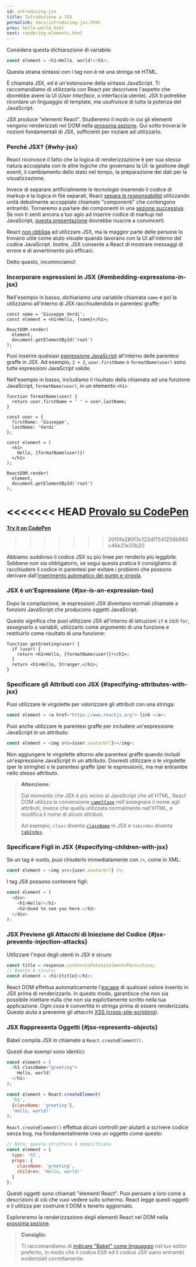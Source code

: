 ```yaml
---
id: introducing-jsx
title: Introduzione a JSX
permalink: docs/introducing-jsx.html
prev: hello-world.html
next: rendering-elements.html
---
```


Considera questa dichiarazione di variabile:

```js
const element = <h1>Hello, world!</h1>;
```

Questa strana sintassi con i tag non è né una stringa né HTML.

È chiamata JSX, ed è un'estensione della sintassi JavaScript. Ti raccomandiamo di utilizzarla con React per descrivere l'aspetto che dovrebbe avere la UI (*User Interface*, o interfaccia utente). JSX ti potrebbe ricordare un linguaggio di template, ma usufruisce di tutta la potenza del JavaScript.

JSX produce "elementi React". Studieremo il modo in cui gli elementi vengono renderizzati nel DOM nella [prossima sezione](/docs/rendering-elements.html). Qui sotto troverai le nozioni fondamentali di JSX, sufficienti per iniziare ad utilizzarlo.

### Perché JSX? {#why-jsx}

React riconosce il fatto che la logica di renderizzazione è per sua stessa natura accoppiata con le altre logiche che governano la UI: la gestione degli eventi, il cambiamento dello stato nel tempo, la preparazione dei dati per la visualizzazione.

Invece di separare artificialmente le *tecnologie* inserendo il codice di markup e la logica in file separati, React [separa le *responsabilità*](https://it.wikipedia.org/wiki/Principio_di_singola_responsabilit%C3%A0) utilizzando unità debolmente accoppiate chiamate "componenti" che contengono entrambi. Torneremo a parlare dei componenti in una [sezione successiva](/docs/components-and-props.html). Se non ti senti ancora a tuo agio ad inserire codice di markup nel JavaScript, [questa presentazione](https://www.youtube.com/watch?v=x7cQ3mrcKaY) dovrebbe riuscire a convincerti.

React [non obbliga](/docs/react-without-jsx.html) ad utilizzare JSX, ma la maggior parte delle persone lo trovano utile come aiuto visuale quando lavorano con la UI all'interno del codice JavaScript. Inoltre, JSX consente a React di mostrare messaggi di errore e di avvertimento più efficaci.

Detto questo, incominciamo!

### Incorporare espressioni in JSX {#embedding-expressions-in-jsx}

Nell'esempio in basso, dichiariamo una variabile chiamata `name` e poi la utilizziamo all'interno di JSX racchiudendola in parentesi graffe:

```js{1,2}
const name = 'Giuseppe Verdi';
const element = <h1>Hello, {name}</h1>;

ReactDOM.render(
  element,
  document.getElementById('root')
);
```

Puoi inserire qualsiasi [espressione JavaScript](https://developer.mozilla.org/en-US/docs/Web/JavaScript/Guide/Expressions_and_Operators#Expressions) all'interno delle parentesi graffe in JSX. Ad esempio, `2 + 2`, `user.firstName` o `formatName(user)` sono tutte espressioni JavaScript valide.

Nell'esempio in basso, includiamo il risultato della chiamata ad una funzione JavaScript, `formatName(user)`, in un elemento `<h1>`.

```js{12}
function formatName(user) {
  return user.firstName + ' ' + user.lastName;
}

const user = {
  firstName: 'Giuseppe',
  lastName: 'Verdi'
};

const element = (
  <h1>
    Hello, {formatName(user)}!
  </h1>
);

ReactDOM.render(
  element,
  document.getElementById('root')
);
```

<<<<<<< HEAD
[Provalo su CodePen](codepen://introducing-jsx)
=======
**[Try it on CodePen](https://codepen.io/gaearon/pen/PGEjdG?editors=1010)**
>>>>>>> 20f0fe280f3c122df7541256b983c46e21e33b20

Abbiamo suddiviso il codice JSX su più linee per renderlo più leggibile. Sebbene non sia obbligatorio, se segui questa pratica ti consigliamo di racchiudere il codice in parentesi per evitare i problemi che possono derivare dall'[inserimento automatico dei punto e virgola](https://stackoverflow.com/q/2846283).

### JSX è un'Espressione {#jsx-is-an-expression-too}

Dopo la compilazione, le espressioni JSX diventano normali chiamate a funzioni JavaScript che producono oggetti JavaScript.

Questo significa che puoi utilizzare JSX all'interno di istruzioni `if` e cicli `for`, assegnarlo a variabili, utilizzarlo come argomento di una funzione e restituirlo come risultato di una funzione:

```js{3,5}
function getGreeting(user) {
  if (user) {
    return <h1>Hello, {formatName(user)}!</h1>;
  }
  return <h1>Hello, Stranger.</h1>;
}
```

### Specificare gli Attributi con JSX {#specifying-attributes-with-jsx}

Puoi utilizzare le virgolette per valorizzare gli attributi con una stringa:

```js
const element = <a href="https://www.reactjs.org"> link </a>;
```

Puoi anche utilizzare le parentesi graffe per includere un'espressione JavaScript in un attributo:

```js
const element = <img src={user.avatarUrl}></img>;
```

Non aggiungere le virgolette attorno alle parentesi graffe quando includi un'espressione JavaScript in un attributo. Dovresti utilizzare o le virgolette (per le stringhe) o le parentesi graffe (per le espressioni), ma mai entrambe nello stesso attributo.

>**Attenzione:**
>
>Dal momento che JSX è più vicino al JavaScript che all'HTML, React DOM utilizza la convenzione [`camelCase`](https://it.wikipedia.org/wiki/Notazione_a_cammello) nell'assegnare il nome agli attributi, invece che quella utilizzata normalmente nell'HTML, e modifica il nome di alcuni attributi.
>
>Ad esempio, `class` diventa [`className`](https://developer.mozilla.org/it/docs/Web/API/Element/className) in JSX e `tabindex` diventa [`tabIndex`](https://developer.mozilla.org/en-US/docs/Web/API/HTMLElement/tabIndex).

### Specificare Figli in JSX {#specifying-children-with-jsx}

Se un tag è vuoto, puoi chiuderlo immediatamente con `/>`, come in XML:

```js
const element = <img src={user.avatarUrl} />;
```

I tag JSX possono contenere figli:

```js
const element = (
  <div>
    <h1>Hello!</h1>
    <h2>Good to see you here.</h2>
  </div>
);
```

### JSX Previene gli Attacchi di Iniezione del Codice {#jsx-prevents-injection-attacks}

Utilizzare l'input degli utenti in JSX è sicuro:

```js
const title = response.contenutoPotenzialmentePericoloso;
// Questo è sicuro:
const element = <h1>{title}</h1>;
```

React DOM effettua automaticamente l'[escape](https://stackoverflow.com/questions/7381974/which-characters-need-to-be-escaped-on-html) di qualsiasi valore inserito in JSX prima di renderizzarlo. In questo modo, garantisce che non sia possibile iniettare nulla che non sia esplicitamente scritto nella tua applicazione. Ogni cosa è convertita in stringa prima di essere renderizzata. Questo aiuta a prevenire gli attacchi [XSS (cross-site-scripting)](https://it.wikipedia.org/wiki/Cross-site_scripting).

### JSX Rappresenta Oggetti {#jsx-represents-objects}

Babel compila JSX in chiamate a `React.createElement()`.

Questi due esempi sono identici:

```js
const element = (
  <h1 className="greeting">
    Hello, world!
  </h1>
);
```

```js
const element = React.createElement(
  'h1',
  {className: 'greeting'},
  'Hello, world!'
);
```

`React.createElement()` effettua alcuni controlli per aiutarti a scrivere codice senza bug, ma fondamentalmente crea un oggetto come questo:

```js
// Nota: questa struttura è semplificata
const element = {
  type: 'h1',
  props: {
    className: 'greeting',
    children: 'Hello, world!'
  }
};
```

Questi oggetti sono chiamati "elementi React". Puoi pensare a loro come a descrizioni di ciò che vuoi vedere sullo schermo. React legge questi oggetti e li utilizza per costruire il DOM e tenerlo aggiornato.

Esploreremo la renderizzazione degli elementi React nel DOM nella [prossima sezione](/docs/rendering-elements.html).

>**Consiglio:**
>
>Ti raccomandiamo di [indicare "Babel" come linguaggio](https://babeljs.io/docs/en/next/editors) nel tuo editor preferito, in modo che il codice ES6 ed il codice JSX siano entrambi evidenziati correttamente.
